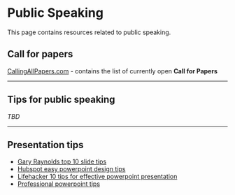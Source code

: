 # Public Speaking

This page contains resources related to public speaking.

## Call for papers

[CallingAllPapers.com](CalligAllPapers.com) - contains the list of currently open **Call for Papers**

***

## Tips for public speaking

*TBD*

***

## Presentation tips

- [Gary Raynolds top 10 slide tips](http://www.garrreynolds.com/preso-tips/design/)
- [Hubspot easy powerpoint design tips](https://blog.hubspot.com/marketing/easy-powerpoint-design-tricks-ht)
- [Lifehacker 10 tips for effective powerpoint presentation](https://www.lifehack.org/articles/featured/10-tips-for-more-effective-powerpoint-presentations.html)
- [Professional powerpoint tips](https://blog.capterra.com/professional-powerpoint-tips/)